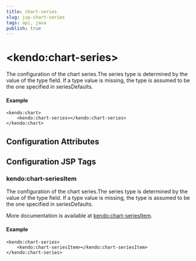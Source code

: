 ```yaml
---
title: chart-series
slug: jsp-chart-series
tags: api, java
publish: true
---
```


# \<kendo:chart-series\>

The configuration of the chart series.The series type is determined by the value of the type field.
If a type value is missing, the type is assumed to be the one specified in seriesDefaults.

#### Example
    <kendo:chart>
        <kendo:chart-series></kendo:chart-series>
    </kendo:chart>

## Configuration Attributes


##  Configuration JSP Tags

### kendo:chart-seriesItem

The configuration of the chart series.The series type is determined by the value of the type field.
If a type value is missing, the type is assumed to be the one specified in seriesDefaults.

More documentation is available at [kendo:chart-seriesItem](chart/seriesitem).

#### Example

    <kendo:chart-series>
        <kendo:chart-seriesItem></kendo:chart-seriesItem>
    </kendo:chart-series>

 
